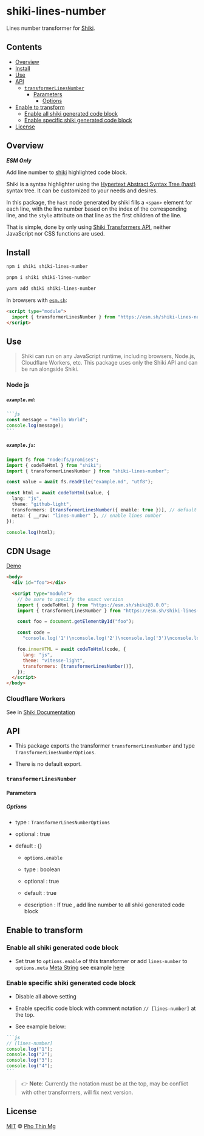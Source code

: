# shiki-lines-number

Lines number transformer for [Shiki][shiki].

## Contents

- [Overview](#overview)
- [Install](#install)
- [Use](#use)
- [API](#api)
  - [`transformerLinesNumber`](#transformerlinesnumber)
    - [Parameters](#parameters)
      - [Options](#options)
- [Enable to transform](#enable-to-transform)
  - [Enable all shiki generated code block](#enable-all-shiki-generated-code-block)
  - [Enable specific shiki generated code block](#enable-specific-shiki-generated-code-block)
- [License](#license)

## Overview

**_ESM Only_**

Add line number to [shiki][shiki] highlighted code block.

Shiki is a syntax highlighter using the [Hypertext Abstract Syntax Tree (hast)][hast] syntax tree. It can be customized to your needs and desires.

In this package, the `hast` node generated by shiki fills a `<span>` element for each line, with the line number based on the index of the corresponding line, and the `style` attribute on that line as the first children of the line.

That is simple, done by only using [Shiki Transformers API][transformer-api], neither JavaScript nor CSS functions are used.

## Install

```bash
npm i shiki shiki-lines-number
```

```bash
pnpm i shiki shiki-lines-number
```

```bash
yarn add shiki shiki-lines-number
```

In browsers with [`esm.sh`][esmsh]:

```html
<script type="module">
  import { transformerLinesNumber } from "https://esm.sh/shiki-lines-number";
</script>
```

## Use

> Shiki can run on any JavaScript runtime, including browsers, Node.js, Cloudflare Workers, etc.
> This package uses only the Shiki API and can be run alongside Shiki.

### Node js

##### `example.md`:

````md
```js
const message = "Hello World";
console.log(message);
```
````

##### `example.js`:

```ts
import fs from "node:fs/promises";
import { codeToHtml } from "shiki";
import { transformerLinesNumber } from "shiki-lines-number";

const value = await fs.readFile("example.md", "utf8");

const html = await codeToHtml(value, {
  lang: "js",
  theme: "github-light",
  transformers: [transformerLinesNumber({ enable: true })], // default true
  meta: { __raw: "lines-number" }, // enable lines number
});

console.log(html);
```

## CDN Usage

[Demo](demo-cdn)



```html
<body>
  <div id="foo"></div>

  <script type="module">
    // be sure to specify the exact version
    import { codeToHtml } from "https://esm.sh/shiki@3.0.0";
    import { transformerLinesNumber } from "https://esm.sh/shiki-lines-number@0.0.1";

    const foo = document.getElementById("foo");

    const code =
      "console.log('1')\nconsole.log('2')\nconsole.log('3')\nconsole.log('4')";

    foo.innerHTML = await codeToHtml(code, {
      lang: "js",
      theme: "vitesse-light",
      transformers: [transformerLinesNumber()],
    });
  </script>
</body>
```

### Cloudflare Workers

See in [Shiki Documentation][cloudflare-workers]


## API

- This package exports the transformer `transformerLinesNumber` and type `TransformerLinesNumberOptions`.

- There is no default export.

### `transformerLinesNumber`

#### Parameters

##### Options

- type : `TransformerLinesNumberOptions`

- optional : true

- default : {}

  - `options.enable`

  - type : boolean

  - optional : true

  - default : true

  - description : If true , add line number to all shiki generated code block

## Enable to transform

### Enable all shiki generated code block

- Set true to `options.enable` of this transformer or add `lines-number` to `options.meta` [Meta String][meta-string] see example [here](#examplejs)

### Enable specific shiki generated code block

- Disable all above setting

- Enable specific code block with comment notation `// [lines-number]` at the top.

- See example below:

````md
```js
// [lines-number]
console.log("1");
console.log("2");
console.log("3");
console.log("4");
```
````

> 👉 **Note**:
> Currently the notation must be at the top, may be conflict with other transformers, will fix next version.

## License

[MIT][file-license] © [Pho Thin Mg][ptm]

<!-- Definitions -->

[file-license]: license

[shiki]: https://shiki.matsu.io/

[transformer-api]: https://shiki.style/guide/transformers

[meta-string]: https://shiki.matsu.io/guide/transformers#meta

[ptm]: https://github.com/phothinmg

[hast]: https://github.com/syntax-tree/hast

[esmsh]: https://esm.sh

[demo-cdn]: https://jsfiddle.net/phothin/z89e51kg/40/

[cloudflare-workers]: https://shiki.matsu.io/guide/install#cloudflare-workers
